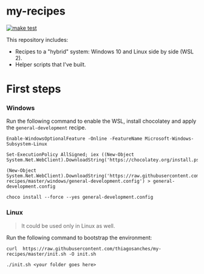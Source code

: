 # my-recipes

[![make test](https://github.com/thiagosanches/my-recipes/actions/workflows/make-test.yml/badge.svg?branch=master)](https://github.com/thiagosanches/my-recipes/actions/workflows/make-test.yml)


This repository includes:

* Recipes to a "hybrid" system: Windows 10 and Linux side by side (WSL 2).
* Helper scripts that I've built.


# First steps

### Windows
Run the following command to enable the WSL, install chocolatey and apply the `general-development` recipe.

```
Enable-WindowsOptionalFeature -Online -FeatureName Microsoft-Windows-Subsystem-Linux

Set-ExecutionPolicy AllSigned; iex ((New-Object System.Net.WebClient).DownloadString('https://chocolatey.org/install.ps1'))

(New-Object System.Net.WebClient).DownloadString('https://raw.githubusercontent.com/thiagosanches/my-recipes/master/windows/general-development.config') > general-development.config

choco install --force --yes general-development.config
```

### Linux 
> It could be used only in Linux as well.

Run the following command to bootstrap the environment:

`curl  https://raw.githubusercontent.com/thiagosanches/my-recipes/master/init.sh -O init.sh`

`./init.sh <your folder goes here>`
